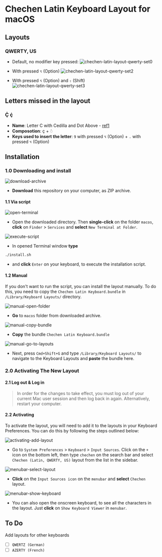 # Chechen Latin Keyboard Layout for macOS


## Layouts
### QWERTY, US

- Default, no modifier key pressed:
![chechen-latin-layout-qwerty-set0](https://i.imgur.com/HcODjGv.png)

- With pressed `⌥` (Option)
![chechen-latin-layout-qwerty-set2](https://i.imgur.com/Ml48OxR.png)

- With pressed `⌥` (Option) and `⇧` (Shift)
![chechen-latin-layout-qwerty-set3](https://i.imgur.com/zMVq90T.png)


## Letters missed in the layout
### Ç̇ ç̇
- **Name**: Letter C with Cedilla and Dot Above - [ref1](https://fr.wikipedia.org/wiki/%C3%87%CC%87)
- **Composotion**: ç + ◌̇
- **Keys used to insert the letter**: `9` with pressed `⌥` (Option) + `.` with pressed `⌥` (Option)


## Installation
### 1.0 Downloading and install
![download-archive](https://i.imgur.com/mhFSiUk.png)

- **Download** this repository on your computer, as ZIP archive.

#### 1.1 Via script
![open-terminal](https://i.imgur.com/ifpF74J.png)

- Open the downloaded directory. Then **single-click** on the folder `macos`, **click** on `Finder` > `Services` and **select** `New Terminal at Folder`.


![execute-script](https://i.imgur.com/BJNRwco.png)

- In opened Terminal window **type**
```bash
./install.sh
```
- and **click** `Enter` on your keyboard, to execute the installation script.

#### 1.2 Manual
If you don't want to run the script, you can install the layout manually. To do this, you need to copy the `Chechen Latin Keyboard.bundle` in `/Library/Keyboard Layouts/` directory.


![manual-open-folder](https://i.imgur.com/TRwWQKr.png)

- **Go** to `macos` folder from downloaded archive.


![manual-copy-bundle](https://i.imgur.com/ycFyI0Q.png)

- **Copy** the bundle `Chechen Latin Keyboard.bundle`


![manual-go-to-layouts](https://i.imgur.com/9WKD6TB.png)
- Next, press `Cmd+Shift+G` and type `/Library/Keyboard Layouts/` to navigate to the Keyboard Layouts and **paste** the bundle here.


### 2.0 Activating The New Layout
#### 2.1 Log out & Log in
> In order for the changes to take effect, you must log out of your current Mac user session and then log back in again. Alternatively, restart your computer.

#### 2.2 Activating
To activate the layout, you will need to add it to the layouts in your Keyboard Preferences. You can do this by following the steps outlined below:


![activating-add-layout](https://i.imgur.com/lE2Hwlm.png)

- Go to `System Preferences` > `Keyboard` > `Input Sources`. Click on the `+` icon on the bottom left, then type `chechen` on the search bar and select `Chechen (Latin, QWERTY, US)` layout from the list in the sidebar.


![menubar-select-layout](https://i.imgur.com/32JVBN6.png)

- **Click** on the `Input Sources icon` on the `menubar` and **select** `Chechen` layout.


![menubar-show-keyboard](https://i.imgur.com/zz8ewy2.png)

- You can also open the onscreen keyboard, to see all the characters in the layout. Just **click** on `Show Keyboard Viewer` in `menubar`.

## To Do
Add layouts for other keyboards
- [ ] `QWERTZ (German)`  
- [ ] `AZERTY (French)` 